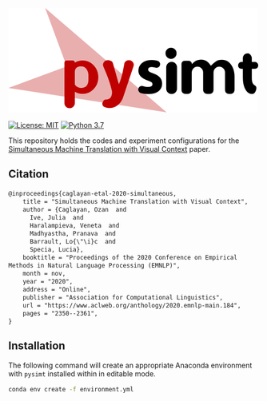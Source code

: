 ![pysimt](https://github.com/ImperialNLP/pysimt/blob/master/docs/logo.png?raw=true "pysimt")

[![License: MIT](https://img.shields.io/badge/License-MIT-yellow.svg)](https://opensource.org/licenses/MIT)
[![Python 3.7](https://img.shields.io/badge/python-3.7-blue.svg)](https://www.python.org/downloads/release/python-370/)

This repository holds the codes and experiment configurations for the [Simultaneous Machine Translation with Visual Context](https://www.aclweb.org/anthology/2020.emnlp-main.184.pdf) paper.

## Citation

```
@inproceedings{caglayan-etal-2020-simultaneous,
    title = "Simultaneous Machine Translation with Visual Context",
    author = {Caglayan, Ozan  and
      Ive, Julia  and
      Haralampieva, Veneta  and
      Madhyastha, Pranava  and
      Barrault, Lo{\"\i}c  and
      Specia, Lucia},
    booktitle = "Proceedings of the 2020 Conference on Empirical Methods in Natural Language Processing (EMNLP)",
    month = nov,
    year = "2020",
    address = "Online",
    publisher = "Association for Computational Linguistics",
    url = "https://www.aclweb.org/anthology/2020.emnlp-main.184",
    pages = "2350--2361",
}
```

## Installation
The following command will create an appropriate Anaconda environment with
`pysimt` installed within in editable mode.

```bash
conda env create -f environment.yml
```
